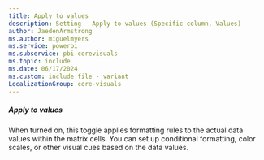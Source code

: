 ```yaml
---
title: Apply to values
description: Setting - Apply to values (Specific column, Values)
author: JaedenArmstrong
ms.author: miguelmyers
ms.service: powerbi
ms.subservice: pbi-corevisuals
ms.topic: include
ms.date: 06/17/2024
ms.custom: include file - variant
LocalizationGroup: core-visuals
---
```

##### Apply to values

When turned on, this toggle applies formatting rules to the actual data values within the matrix cells. You can set up conditional formatting, color scales, or other visual cues based on the data values.
